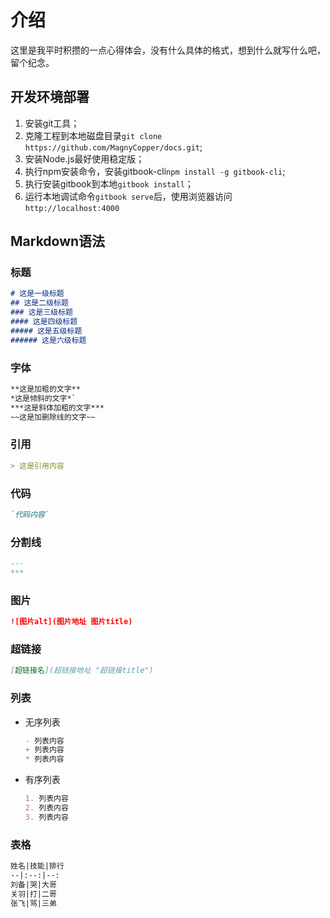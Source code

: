 # 介绍

这里是我平时积攒的一点心得体会，没有什么具体的格式，想到什么就写什么吧，留个纪念。

## 开发环境部署

1. 安装git工具；
2. 克隆工程到本地磁盘目录`git clone https://github.com/MagnyCopper/docs.git`;
3. 安装Node.js最好使用稳定版；
4. 执行npm安装命令，安装gitbook-cli`npm install -g gitbook-cli`;
5. 执行安装gitbook到本地`gitbook install`；
6. 运行本地调试命令`gitbook serve`后，使用浏览器访问`http://localhost:4000`

## Markdown语法

### 标题

```markdown
# 这是一级标题
## 这是二级标题
### 这是三级标题
#### 这是四级标题
##### 这是五级标题
###### 这是六级标题
```

### 字体

```markdown
**这是加粗的文字**
*这是倾斜的文字*`
***这是斜体加粗的文字***
~~这是加删除线的文字~~
```

### 引用

```markdown
> 这是引用内容
```

### 代码

```markdown
`代码内容`
```

### 分割线

```markdown
---
***
```

### 图片

```markdown
![图片alt](图片地址 图片title)
```

### 超链接

```markdown
[超链接名](超链接地址 "超链接title")
```

### 列表

- 无序列表

    ```markdown
    - 列表内容
    + 列表内容
    * 列表内容
    ```

- 有序列表

    ```markdown
    1. 列表内容
    2. 列表内容
    3. 列表内容
    ```

### 表格

```markdown
姓名|技能|排行
--|:--:|--:
刘备|哭|大哥
关羽|打|二哥
张飞|骂|三弟
```